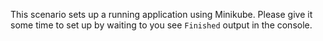 
This scenario sets up a running application using Minikube.
Please give it some time to set up by waiting to you see `Finished` output in the console.